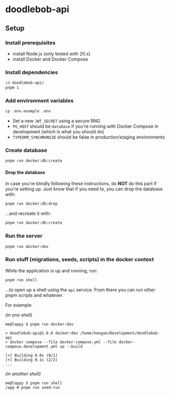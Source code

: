 # doodlebob-api

## Setup

### Install prerequisites

- install Node.js (only tested with 20.x)
- install Docker and Docker Compose

### Install dependencies

```bash
cd doodlebob-api/
pnpm i
```

### Add environment variables

```bash
cp .env.example .env
```

- Set a new `JWT_SECRET` using a secure RNG
- `PG_HOST` should be `database` if you're running with Docker Compose in development (which is what you should do)
- `TYPEORM_SYNCHRONIZE` should be false in production/staging environments

### Create database

```bash
pnpm run docker:db:create
```

#### Drop the database

In case you're blindly following these instructions, do **NOT** do this part if you're setting up. Just know that if you need to, you can drop the database with:

```bash
pnpm run docker:db:drop
```

...and recreate it with:

```bash
pnpm run docker:db:create
```

### Run the server

```bash
pnpm run docker:dev
```

### Run stuff (migrations, seeds, scripts) in the docker context

While the application is up and running, run:

```bash
pnpm run shell
```

...to open up a shell using the `api` service. From there you can run other pnpm scripts and whatever.

For example:

_(in one shell)_

```pnpm
me@lappy $ pnpm run docker:dev

> doodlebob-api@1.0.0 docker:dev /home/keegan/Development/doodlebob-api
> docker compose --file docker-compose.yml --file docker-compose.development.yml up --build

[+] Building 0.0s (0/1)
[+] Building 0.1s (2/2)
...
```

_(in another shell)_

```
me@lappy $ pnpm run shell
/app # pnpm run seed:run
```
